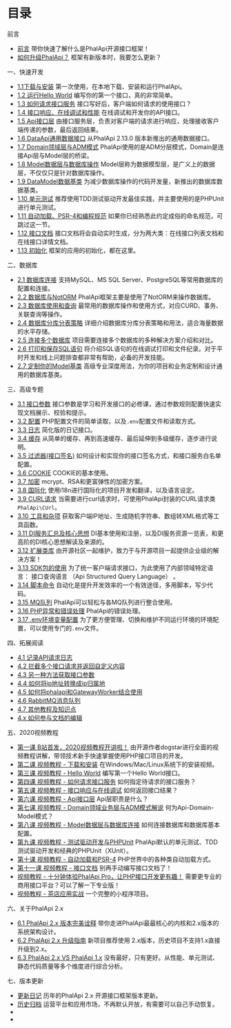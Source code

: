 # 目录

前言
  - [前言](http://docs.phalapi.net/#/v2.0/tutorial.md) 带你快速了解什么是PhalApi开源接口框架！  
  - [如何升级PhalApi？](http://docs.phalapi.net/#/v2.0/how-to-upgrade.md) 框架有新版本时，我要怎么更新？  

一、快速开发
  - [1.1下载与安装](http://docs.phalapi.net/#/v2.0/download-and-setup.md) 第一次使用，在本地下载、安装和运行PhalApi。  
  - [1.2 运行Hello World](http://docs.phalapi.net/#/v2.0/hello-world.md) 编写你的第一个接口，真的非常简单。  
  - [1.3 如何请求接口服务](http://docs.phalapi.net/#/v2.0/how-to-request.md) 接口写好后，客户端如何请求的使用接口？  
  - [1.4 接口响应、在线调试和性能](http://docs.phalapi.net/#/v2.0/response-and-debug.md) 在线调试和开发你的API接口。  
  - [1.5 Api接口层](http://docs.phalapi.net/#/v2.0/api.md) 由接口服务层，负责对客户端的请求进行响应，处理接收客户端传递的参数，最后返回结果。  
  - [1.6 DataApi通用数据接口](http://docs.phalapi.net/#/v2.0/data-api.md) 从PhalApi 2.13.0 版本新推出的通用数据接口。  
  - [1.7 Domain领域层与ADM模式](http://docs.phalapi.net/#/v2.0/domain.md) PhalApi使用的是ADM分层模式，Domain是连接Api层与Model层的桥梁。
  - [1.8 Model数据层与数据库操作](http://docs.phalapi.net/#/v2.0/model.md) Model层称为数据模型层，是广义上的数据层，不仅仅只是针对数据库操作。
  - [1.9 DataModel数据基类](http://docs.phalapi.net/#/v2.0/database-datamodel.md) 为减少数据库操作的代码开发量，新推出的数据库数据基类。 
  - [1.10 单元测试](http://docs.phalapi.net/#/v2.0/unit-test.md) 推荐使用TDD测试驱动开发最佳实践，并主要使用的是PHPUnit进行单元测试。 
  - [1.11 自动加载、PSR-4和编程规范](http://docs.phalapi.net/#/v2.0/autoload.md) 如果你已经熟悉此约定成俗的命名规范，可跳过这一节。 
  - [1.12 接口文档](http://docs.phalapi.net/#/v2.0/api-docs.md) 接口文档将会自动实时生成，分为两大类：在线接口列表文档和在线接口详情文档。  
  - [1.13 初始化](http://docs.phalapi.net/#/v2.0/init.md) 框架的应用的初始化，都在这里。  

二、数据库
  - [2.1 数据库连接](http://docs.phalapi.net/#/v2.0/database-connect.md) 支持MySQL、MS SQL Server、PostgreSQL等常用数据库的配置和连接。  
  - [2.2 数据库与NotORM](http://docs.phalapi.net/#/v2.0/database-notorm.md) PhalApi框架主要是使用了NotORM来操作数据库。  
  - [2.3 数据库使用和查询](http://docs.phalapi.net/#/v2.0/database-usage.md) 最常用的数据库操作和使用方式，对应CURD、事务、关联查询等操作。
  - [2.4 数据库分库分表策略](http://docs.phalapi.net/#/v2.0/database-multi.md) 详细介绍数据库分库分表策略和用法，适合海量数据的水平存储。  
  - [2.5 连接多个数据库](http://docs.phalapi.net/#/v2.0/database-other.md) 项目需要连接多个数据库的多种解决方案介绍和对比。  
  - [2.6 打印和保存SQL语句](http://docs.phalapi.net/#/v2.0/database-sql-debug.md) 将介绍SQL语句的在线调试打印和文件纪录。对于平时开发和线上问题排查都非常有帮助，必备的开发技能。  
  - [2.7 定制你的Model基类](http://docs.phalapi.net/#/v2.0/database-model.md) 高级专业深度用法，为你的项目和业务定制和设计通用的数据库基类。  

三、高级专题
  - [3.1 接口参数](http://docs.phalapi.net/#/v2.0/api-params.md) 接口参数是学习和开发接口的必修课，通过参数规则配置快速实现文档展示、校验和提示。  
  - [3.2 配置](http://docs.phalapi.net/#/v2.0/config.md)  PHP配置文件的简单读取，以及```.env```配置文件和读取方式。  
  - [3.3 日志](http://docs.phalapi.net/#/v2.0/logger.md) 简化版的日记接口。  
  - [3.4 缓存](http://docs.phalapi.net/#/v2.0/cache.md) 从简单的缓存、再到高速缓存、最后延伸到多级缓存，逐步进行说明。 
  - [3.5 过滤器(接口签名)](http://docs.phalapi.net/#/v2.0/filter.md) 如何设计和实现你的接口签名方式，和接口服务白名单配置。  
  - [3.6 COOKIE](http://docs.phalapi.net/#/v2.0/cookie.md) COOKIE的基本使用。  
  - [3.7 加密](http://docs.phalapi.net/#/v2.0/crypt.md) mcrypt、RSA和更富弹性的加密方案。  
  - [3.8 国际化](http://docs.phalapi.net/#/v2.0/i18n.md) 使用i18n进行国际化的项目开发和翻译，以及语言设定。  
  - [3.9 CURL请求](http://docs.phalapi.net/#/v2.0/curl.md) 当需要进行curl请求时，可使用PhalApi封装的CURL请求类```PhalApi\CUrl```。  
  - [3.10 工具和杂项](http://docs.phalapi.net/#/v2.0/tool.md) 获取客户端IP地址、生成随机字符串、数组转XML格式等工具函数。  
  - [3.11 DI服务汇总及核心思想](http://docs.phalapi.net/#/v2.0/di.md) DI基本使用和注册，以及DI服务资源一览表，和更高阶的DI核心思想解读及来源的。 
  - [3.12 扩展类库](http://docs.phalapi.net/#/v2.0/library.md) 由开源社区一起维护，致力于与开源项目一起提供企业级的解决方案！  
  - [3.13 SDK包的使用](http://docs.phalapi.net/#/v2.0/sdk.md) 为了统一客户端请求接口，为此使用了内部领域特定语言： 接口查询语言 （Api Structured Query Language） 。  
  - [3.14 脚本命令](http://docs.phalapi.net/#/v2.0/shell.md) 自动化是提升开发效率的一个有效途径，多用脚本，写少代码。  
  - [3.15 MQ队列](http://docs.phalapi.net/#/v2.0/mq-gearman.md) PhalApi可以轻松与各MQ队列进行整合使用。   
  - [3.16 PHP异常和错误处理](http://docs.phalapi.net/#/v2.0/error.md) PhalApi的错误处理。  
  - [3.17 .env环境变量配置](http://docs.phalapi.net/#/v2.0/phpdotenv.md) 为了更方便管理、切换和维护不同运行环境的环境配置，可以使用专门的```.env```文件。  

四、拓展阅读 
  - [4.1 记录API请求日志](http://docs.phalapi.net/#/v2.0/components/more/how-to-record-api-log.md)
  - [4.2 拦截多个接口请求并返回自定义内容](http://docs.phalapi.net/#/v2.0/components/more/how-to-volley-api-request.md)
  - [4.3 另一种方法获取接口参数](http://docs.phalapi.net/#/v2.0/components/more/how-to-get-api-params.md)
  - [4.4 如何将ip地址转换成ip归属地](http://docs.phalapi.net/#/v2.0/components/more/how-to-use-ip2address.md)
  - [4.5 如何将phalapi和GatewayWorker结合使用](http://docs.phalapi.net/#/v2.0/components/more/how-to-work-with-gateway.md)
  - [4.6 RabbitMQ消息队列](http://docs.phalapi.net/#/v2.0/components/more/mq-rabbitmq.md)
  - [4.7 其他教程及知识点](http://docs.phalapi.net/#/v2.0/components/more/other_content.md)
  - [4.x 如何参与文档的编辑](http://docs.phalapi.net/#/v2.0/components/more/how-to-edit.md)

五、2020视频教程
  - [第一课 B站首发，2020视频教程开讲啦！](http://docs.phalapi.net/#/v2.0/components/course/video_1.md) 由开源作者dogstar进行全面的视频教程讲解，带领技术新手快速掌握使用PHP接口项目的开发。 
  - [第二课 视频教程 - 下载和安装](http://docs.phalapi.net/#/v2.0/components/course/video_2.md) 在Windows/Mac/Linux系统下的安装视频。  
  - [第三课 视频教程 - Hello World](http://docs.phalapi.net/#/v2.0/components/course/video_3.md) 编写第一个Hello World接口。 
  - [第四课 视频教程 - 如何请求接口服务](http://docs.phalapi.net/#/v2.0/components/course/video_4.md)  如何指定待请求的接口服务？  
  - [第五课 视频教程 - 接口响应与在线调试](http://docs.phalapi.net/#/v2.0/components/course/video_5.md)  如何返回接口结果？  
  - [第六课 视频教程 - Api接口层](http://docs.phalapi.net/#/v2.0/components/course/video_6.md) Api层职责是什么？  
  - [第七课 视频教程 - Domain领域业务层与ADM模式解说](http://docs.phalapi.net/#/v2.0/components/course/video_7.md) 何为Api-Domain-Model模式？  
  - [第八课 视频教程 - Model数据层与数据库连接](http://docs.phalapi.net/#/v2.0/components/course/video_8.md) 如何连接数据库和数据库基本配置。  
  - [第九课 视频教程 - 测试驱动开发与PHPUnit](http://docs.phalapi.net/#/v2.0/components/course/video_9.md) PhalApi默认的单元测试、TDD 测试驱动开发和经典的PHPUnit（XUnit）。  
  - [第十课 视频教程 - 自动加载和PSR-4](http://docs.phalapi.net/#/v2.0/components/course/video_10.md) PHP世界中的各种类自动加载方式。  
  - [第十一课 视频教程 - 接口文档](http://docs.phalapi.net/#/v2.0/components/course/video_11.md) 别再手动编写接口文档了！  
  - [视频教程 - 十分钟体验PhalApi Pro，让PHP接口开发更有趣！](https://www.bilibili.com/video/av89890967/) 需要更专业的商用接口平台？可以了解一下专业版！  
  - [视频教程 - 茶店应用实战](https://www.bilibili.com/video/av95817153) 一个完整的小程序项目。  

六、关于PhalApi 2.x
  - [6.1 PhalApi 2.x 版本完美诠释](http://docs.phalapi.net/#/v2.0/what-about-2x.md) 带你走进PhalApi最最核心的内核和2.x版本的系统架构设计。  
  - [6.2 PhalApi 2.x 升级指南](http://docs.phalapi.net/#/v2.0/how-to-upgrade-2x.md) 新项目推荐使用 2.x版本，历史项目不支持1.x直接升级到2.x。  
  - [6.3 PhalApi 2.x VS PhalApi 1.x](http://docs.phalapi.net/#/v2.0/compare-2x-with-1x.md) 没有最好，只有更好。从性能、单元测试、静态代码质量等多个维度进行综合分析。    

七、版本更新 
  - [更新日记](http://docs.phalapi.net/#/v2.0/changelog.md?v=2.23.0)  历年的PhalApi 2.x 开源接口框架版本更新。  
  - [历史归档](http://docs.phalapi.net/#/v2.0/recovery.md) 运营平台和应用市场，不再默认开放，有需要可以自己手动恢复。  
  - [](.md)
  - [](.md)

